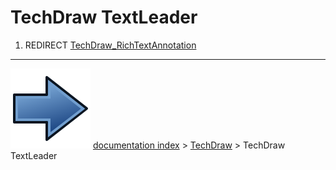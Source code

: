 # TechDraw TextLeader
1.  REDIRECT [TechDraw_RichTextAnnotation](TechDraw_RichTextAnnotation.md)



---
![](images/Button_right.svg) [documentation index](../README.md) > [TechDraw](TechDraw_Workbench.md) > TechDraw TextLeader
